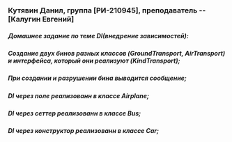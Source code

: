 ### Кутявин Данил, группа [РИ-210945], преподаватель -- [Калугин Евгений]
##### Домашнее задание по теме DI(внедрение зависимостей):
##### Создание двух бинов разных классов (GroundTransport, AirTransport) и интерфейса, который они реализуют (KindTransport);
##### При создании и разрушении бина выводится сообщение;
##### DI через поле реализованн в классе Airplane;
##### DI через сеттер реализованн в классе Bus;
##### DI через конструктор реализованн в классе Car;